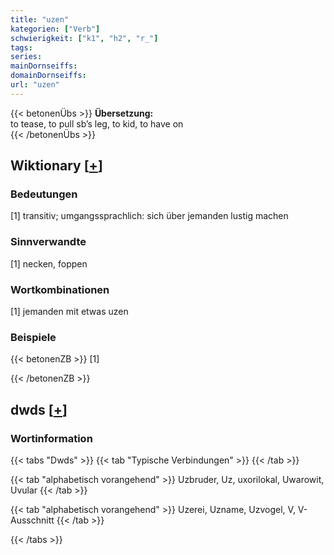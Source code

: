 ```yaml
---
title: "uzen"
kategorien: ["Verb"]
schwierigkeit: ["k1", "h2", "r_"]
tags:
series:
mainDornseiffs:
domainDornseiffs:
url: "uzen"
---
```


{{< betonenÜbs >}}
**Übersetzung:**  
to tease, to pull sb’s leg, to kid, to have on  
{{< /betonenÜbs >}}

## Wiktionary [[+](https://de.wiktionary.org/wiki/uzen)]

### Bedeutungen
[1] transitiv; umgangssprachlich: sich über jemanden lustig machen  

### Sinnverwandte
[1] necken, foppen  

### Wortkombinationen
[1] jemanden mit etwas uzen  

### Beispiele
{{< betonenZB >}}
[1]  

{{< /betonenZB >}}


## dwds [[+](https://www.dwds.de/wb/uzen)]

### Wortinformation
{{< tabs "Dwds" >}}
{{< tab "Typische Verbindungen" >}}
{{< /tab >}}

{{< tab "alphabetisch vorangehend" >}}
Uzbruder, Uz, uxorilokal, Uwarowit, Uvular
{{< /tab >}}

{{< tab "alphabetisch vorangehend" >}}
Uzerei, Uzname, Uzvogel, V, V-Ausschnitt
{{< /tab >}}

{{< /tabs >}}

